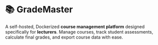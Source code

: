 # 📚 GradeMaster

A self-hosted, Dockerized **course management platform** designed specifically for **lecturers**. Manage courses, track student assessments, calculate final grades, and export course data with ease.
